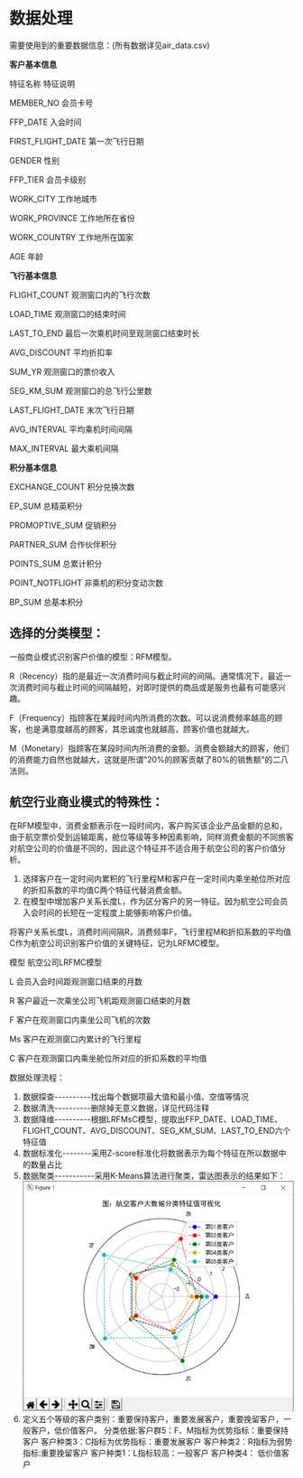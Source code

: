 # 数据处理
需要使用到的重要数据信息：(所有数据详见air_data.csv)

**客户基本信息** 

特征名称		特征说明

MEMBER_NO		会员卡号

FFP_DATE		入会时间

FIRST_FLIGHT_DATE	第一次飞行日期

GENDER			性别

FFP_TIER		会员卡级别

WORK_CITY		工作地城市

WORK_PROVINCE		工作地所在省份

WORK_COUNTRY		工作地所在国家

AGE			年龄

**飞行基本信息**

FLIGHT_COUNT		观测窗口内的飞行次数

LOAD_TIME		观测窗口的结束时间

LAST_TO_END		最后一次乘机时间至观测窗口结束时长

AVG_DISCOUNT		平均折扣率

SUM_YR			观测窗口的票价收入

SEG_KM_SUM		观测窗口的总飞行公里数

LAST_FLIGHT_DATE	末次飞行日期

AVG_INTERVAL		平均乘机时间间隔

MAX_INTERVAL		最大乘机间隔

**积分基本信息**

EXCHANGE_COUNT		积分兑换次数

EP_SUM			总精英积分

PROMOPTIVE_SUM		促销积分

PARTNER_SUM		合作伙伴积分

POINTS_SUM		总累计积分

POINT_NOTFLIGHT		非乘机的积分变动次数

BP_SUM			总基本积分

## 选择的分类模型：
一般商业模式识别客户价值的模型：RFM模型。

R（Recency）指的是最近一次消费时间与截止时间的间隔。通常情况下，最近一次消费时间与截止时间的间隔越短，对即时提供的商品或是服务也最有可能感兴趣。

F（Frequency）指顾客在某段时间内所消费的次数。可以说消费频率越高的顾客，也是满意度越高的顾客，其忠诚度也就越高，顾客价值也就越大。

M（Monetary）指顾客在某段时间内所消费的金额。消费金额越大的顾客，他们的消费能力自然也就越大，这就是所谓“20%的顾客贡献了80%的销售额”的二八法则。

## 航空行业商业模式的特殊性：
在RFM模型中，消费金额表示在一段时间内，客户购买该企业产品金额的总和，由于航空票价受到运输距离，舱位等级等多种因素影响，同样消费金额的不同旅客对航空公司的价值是不同的，因此这个特征并不适合用于航空公司的客户价值分析。

1. 选择客户在一定时间内累积的飞行里程M和客户在一定时间内乘坐舱位所对应的折扣系数的平均值C两个特征代替消费金额。
2. 在模型中增加客户关系长度L，作为区分客户的另一特征。因为航空公司会员入会时间的长短在一定程度上能够影响客户价值。


将客户关系长度L，消费时间间隔R，消费频率F，飞行里程M和折扣系数的平均值C作为航空公司识别客户价值的关键特征，记为LRFMC模型。

模型 航空公司LRFMC模型

L	会员入会时间距观测窗口结束的月数

R	客户最近一次乘坐公司飞机距观测窗口结束的月数

F	客户在观测窗口内乘坐公司飞机的次数

Ms	客户在观测窗口内累计的飞行里程

C	客户在观测窗口内乘坐舱位所对应的折扣系数的平均值

数据处理流程：
1.	数据探查----------找出每个数据项最大值和最小值、空值等情况
2.	数据清洗----------删除掉无意义数据，详见代码注释
3.	数据降维----------根据LRFMsC模型，提取出FFP_DATE、LOAD_TIME、FLIGHT_COUNT、AVG_DISCOUNT、SEG_KM_SUM、LAST_TO_END六个特征值
4.	数据标准化--------采用Z-score标准化将数据表示为每个特征在所以数据中的数量占比
5.	数据聚类-----------采用K-Means算法进行聚类，雷达图表示的结果如下：![avatar](./pic/radar.png)
6. 定义五个等级的客户类别：重要保持客户，重要发展客户，重要挽留客户，一般客户，低价值客户。
分类依据:客户群5：F、M指标为优势指标：重要保持客户
         客户种类3：C指标为优势指标：重要发展客户
         客户种类2：R指标为弱势指标:重要挽留客户
         客户种类1：L指标较高：一般客户
         客户种类4： 低价值客户




